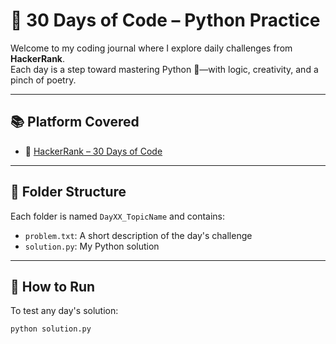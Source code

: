 # 🌟 30 Days of Code – Python Practice

Welcome to my coding journal where I explore daily challenges from **HackerRank**.  
Each day is a step toward mastering Python 🐍—with logic, creativity, and a pinch of poetry.

---

## 📚 Platform Covered

- 🔸 [HackerRank – 30 Days of Code](https://www.hackerrank.com/domains/tutorials/30-days-of-code)  

---

## 📁 Folder Structure

Each folder is named `DayXX_TopicName` and contains:
- `problem.txt`: A short description of the day's challenge
- `solution.py`: My Python solution

---

## 🚀 How to Run

To test any day's solution:

```bash
python solution.py
